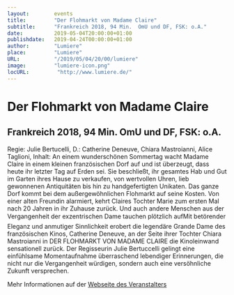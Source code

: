 ```yaml
---
layout:        events
title:         "Der Flohmarkt von Madame Claire"
subtitle:      "Frankreich 2018, 94 Min.  OmU und DF, FSK: o.A."
date:          2019-05-04T20:00:00+01:00
publishdate:   2019-04-24T00:00:00+01:00
author:        "Lumiere"
place:         "Lumiere"
URL:           "/2019/05/04/20/00/lumiere"
image:         "lumiere-icon.png"
locURL:         "http://www.lumiere.de/"
---
```


Der Flohmarkt von Madame Claire
===========

Frankreich 2018, 94 Min.  OmU und DF, FSK: o.A.
-----------

Regie: Julie Bertucelli, D.: Catherine Deneuve, Chiara Mastroianni, Alice Taglioni, Inhalt: An einem wunderschönen Sommertag wacht Madame Claire in einem kleinen französischen Dorf auf und ist überzeugt, dass heute ihr letzter Tag auf Erden sei. Sie  beschließt, ihr gesamtes Hab und Gut im Garten ihres Hause zu verkaufen, von wertvollen Uhren, lieb gewonnenen Antiquitäten bis hin zu handgefertigten Unikaten. Das ganze Dorf kommt bei dem außergewöhnlichen Flohmarkt auf seine Kosten. Von einer alten Freundin alarmiert, kehrt Claires Tochter Marie zum ersten Mal nach 20 Jahren in ihr Zuhause zurück. Und auch andere Menschen aus der Vergangenheit der  exzentrischen Dame tauchen plötzlich aufMit betörender Eleganz und anmutiger Sinnlichkeit erobert die legendäre Grande Dame des französischen Kinos, Catherine Deneuve, an der Seite ihrer Tochter Chiara Mastroianni in DER FLOHMARKT VON MADAME CLAIRE die Kinoleinwand sensationell zurück. Der Regisseurin Julie Bertuccelli gelingt eine einfühlsame Momentaufnahme überraschend lebendiger Erinnerungen, die nicht nur die Vergangenheit würdigen, sondern auch eine versöhnliche Zukunft versprechen.

Mehr Informationen auf der [Webseite des Veranstalters](http://www.lumiere.de/19/05/flohmarkt.htm)
